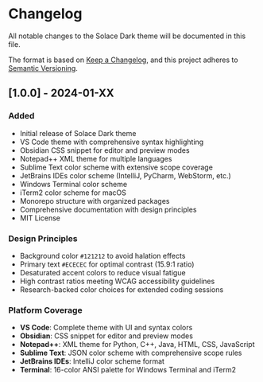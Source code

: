 # Changelog

All notable changes to the Solace Dark theme will be documented in this file.

The format is based on [Keep a Changelog](https://keepachangelog.com/en/1.0.0/),
and this project adheres to [Semantic Versioning](https://semver.org/spec/v2.0.0.html).

## [1.0.0] - 2024-01-XX

### Added
- Initial release of Solace Dark theme
- VS Code theme with comprehensive syntax highlighting
- Obsidian CSS snippet for editor and preview modes
- Notepad++ XML theme for multiple languages
- Sublime Text color scheme with extensive scope coverage
- JetBrains IDEs color scheme (IntelliJ, PyCharm, WebStorm, etc.)
- Windows Terminal color scheme
- iTerm2 color scheme for macOS
- Monorepo structure with organized packages
- Comprehensive documentation with design principles
- MIT License

### Design Principles
- Background color `#121212` to avoid halation effects
- Primary text `#ECECEC` for optimal contrast (15.9:1 ratio)
- Desaturated accent colors to reduce visual fatigue
- High contrast ratios meeting WCAG accessibility guidelines
- Research-backed color choices for extended coding sessions

### Platform Coverage
- **VS Code**: Complete theme with UI and syntax colors
- **Obsidian**: CSS snippet for editor and preview modes
- **Notepad++**: XML theme for Python, C++, Java, HTML, CSS, JavaScript
- **Sublime Text**: JSON color scheme with comprehensive scope rules
- **JetBrains IDEs**: IntelliJ color scheme format
- **Terminal**: 16-color ANSI palette for Windows Terminal and iTerm2 